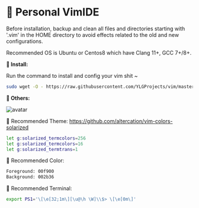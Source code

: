 🐸 Personal VimIDE
=====================

Before installation, backup and clean all files and directories starting with '.vim' in the HOME directory to avoid effects related to the old and new configurations.

Recommended OS is Ubuntu or Centos8 which have Clang 11+, GCC 7+/8+.

**👀 Install:**

Run the command to install and config your vim shit ~

```sh
sudo wget -O - https://raw.githubusercontent.com/YLGProjects/vim/master/install.sh | bash
```
**🌈 Others:**

![avatar](https://cloud.githubusercontent.com/assets/10374559/23341312/1961f416-fc45-11e6-83ba-d7180c5fdd6d.png)

🍔 Recommended Theme: https://github.com/altercation/vim-colors-solarized

```sh
let g:solarized_termcolors=256
let g:solarized_termcolors=16
let g:solarized_termtrans=1
```
🍺 Recommended Color:

```sh
Foreground: 00f900
Background: 002b36
```
🍟 Recommended Terminal:

```sh
export PS1='\[\e[32;1m\][\u@\h \W]\\$> \[\e[0m\]'
```
